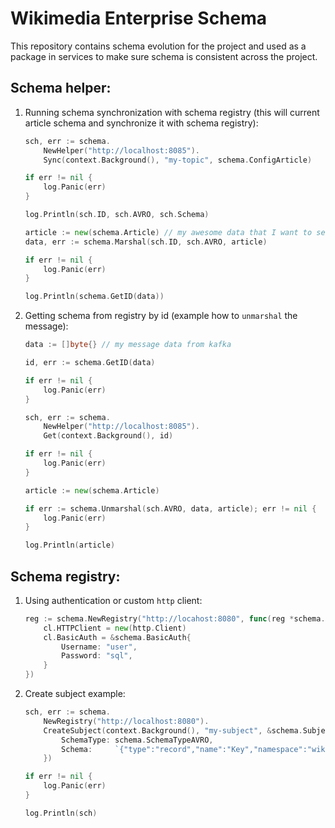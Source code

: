 # Wikimedia Enterprise Schema

This repository contains schema evolution for the project and used as a package in services to make sure schema is consistent across the project.

## Schema helper:

1. Running schema synchronization with schema registry (this will current article schema and synchronize it with schema registry):

    ```go
	sch, err := schema.
		NewHelper("http://localhost:8085").
		Sync(context.Background(), "my-topic", schema.ConfigArticle)

	if err != nil {
		log.Panic(err)
	}

	log.Println(sch.ID, sch.AVRO, sch.Schema)

	article := new(schema.Article) // my awesome data that I want to send to kafka.
	data, err := schema.Marshal(sch.ID, sch.AVRO, article)

	if err != nil {
		log.Panic(err)
	}

	log.Println(schema.GetID(data))
    ```

1. Getting schema from registry by id (example how to `unmarshal` the message):

    ```go
	data := []byte{} // my message data from kafka

	id, err := schema.GetID(data)

	if err != nil {
		log.Panic(err)
	}

	sch, err := schema.
		NewHelper("http://localhost:8085").
		Get(context.Background(), id)

	if err != nil {
		log.Panic(err)
	}

	article := new(schema.Article)

	if err := schema.Unmarshal(sch.AVRO, data, article); err != nil {
		log.Panic(err)
	}

	log.Println(article)
    ```

## Schema registry:

1. Using authentication or custom `http` client:

    ```go
	reg := schema.NewRegistry("http://locahost:8080", func(reg *schema.Registry) {
		cl.HTTPClient = new(http.Client)
		cl.BasicAuth = &schema.BasicAuth{
			Username: "user",
			Password: "sql",
		}
	})
    ```

2. Create subject example:

    ```go
	sch, err := schema.
		NewRegistry("http://localhost:8080").
		CreateSubject(context.Background(), "my-subject", &schema.Subject{
			SchemaType: schema.SchemaTypeAVRO,
			Schema:     `{"type":"record","name":"Key","namespace":"wikimedia_enterprise.general.schema","fields":[{"name":"identifier","type":"string"},{"name":"type","type":"string"}]}`,
		})

	if err != nil {
		log.Panic(err)
	}

	log.Println(sch)
    ```
